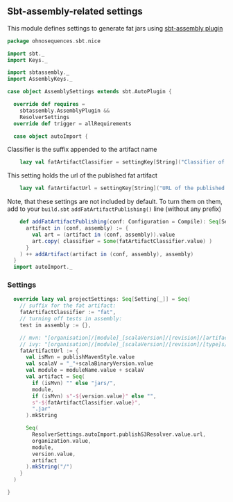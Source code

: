 ## Sbt-assembly-related settings

This module defines settings to generate fat jars using [sbt-assembly plugin](https://github.com/softprops/assembly-sbt)


```scala
package ohnosequences.sbt.nice

import sbt._
import Keys._

import sbtassembly._
import AssemblyKeys._

case object AssemblySettings extends sbt.AutoPlugin {

  override def requires =
    sbtassembly.AssemblyPlugin &&
    ResolverSettings
  override def trigger = allRequirements

  case object autoImport {
```

Classifier is the suffix appended to the artifact name

```scala
    lazy val fatArtifactClassifier = settingKey[String]("Classifier of the fat jar artifact")
```

This setting holds the url of the published fat artifact

```scala
    lazy val fatArtifactUrl = settingKey[String]("URL of the published fat artifact")
```

Note, that these settings are not included by default. To turn them on them, add to your
`build.sbt` `addFatArtifactPublishing()` line (without any prefix)

```scala
    def addFatArtifactPublishing(conf: Configuration = Compile): Seq[Setting[_]] = Seq(
      artifact in (conf, assembly) := {
        val art = (artifact in (conf, assembly)).value
        art.copy( classifier = Some(fatArtifactClassifier.value) )
      }
    ) ++ addArtifact(artifact in (conf, assembly), assembly)
  }
  import autoImport._
```

### Settings

```scala
  override lazy val projectSettings: Seq[Setting[_]] = Seq(
    // suffix for the fat artifact:
    fatArtifactClassifier := "fat",
    // turning off tests in assembly:
    test in assembly := {},

    // mvn: "[organisation]/[module]_[scalaVersion]/[revision]/[artifact]-[revision]-[classifier].[ext]"
    // ivy: "[organisation]/[module]_[scalaVersion]/[revision]/[type]s/[artifact]-[classifier].[ext]"
    fatArtifactUrl := {
      val isMvn = publishMavenStyle.value
      val scalaV = "_"+scalaBinaryVersion.value
      val module = moduleName.value + scalaV
      val artifact = Seq(
        if (isMvn) "" else "jars/",
        module,
        if (isMvn) s"-${version.value}" else "",
        s"-${fatArtifactClassifier.value}",
        ".jar"
      ).mkString

      Seq(
        ResolverSettings.autoImport.publishS3Resolver.value.url,
        organization.value,
        module,
        version.value,
        artifact
      ).mkString("/")
    }
  )

}

```




[main/scala/AssemblySettings.scala]: AssemblySettings.scala.md
[main/scala/DocumentationSettings.scala]: DocumentationSettings.scala.md
[main/scala/JavaOnlySettings.scala]: JavaOnlySettings.scala.md
[main/scala/MetadataSettings.scala]: MetadataSettings.scala.md
[main/scala/ReleaseSettings.scala]: ReleaseSettings.scala.md
[main/scala/ResolverSettings.scala]: ResolverSettings.scala.md
[main/scala/ScalaSettings.scala]: ScalaSettings.scala.md
[main/scala/TagListSettings.scala]: TagListSettings.scala.md
[main/scala/WartRemoverSettings.scala]: WartRemoverSettings.scala.md